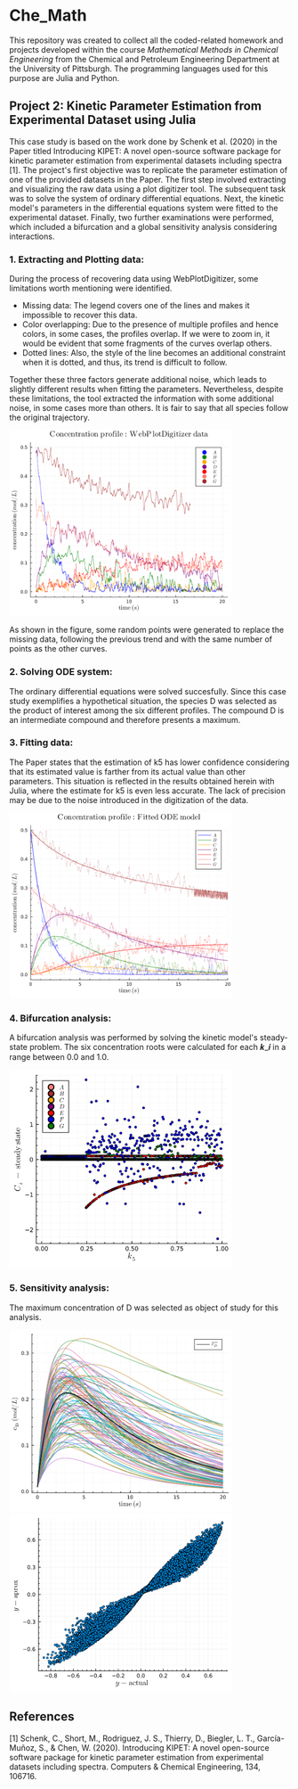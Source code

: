 # Che_Math
This repository was created to collect all the coded-related homework and projects developed within the course $Mathematical$ $Methods$ $in$ $Chemical$ $Engineering$ from the Chemical and Petroleum Engineering Department at the University of Pittsburgh. The programming languages used for this purpose are Julia and Python.

## Project 2: Kinetic Parameter Estimation from Experimental Dataset using Julia

This case study is based on the work done by Schenk et al. (2020) in the Paper titled Introducing KIPET: A novel open-source software package for kinetic parameter estimation from experimental datasets including spectra [1]. The project's first objective was to replicate the parameter estimation of one of the provided datasets in the Paper. The first step involved extracting and visualizing the raw data using a plot digitizer tool. The subsequent task was to solve the system of ordinary differential equations. Next, the kinetic model's parameters in the differential equations system were fitted to the experimental dataset. Finally, two further examinations were performed, which included a bifurcation and a global sensitivity analysis considering interactions. 

### 1. Extracting and Plotting data:

During the process of recovering data using WebPlotDigitizer, some limitations worth mentioning were identified.
- Missing data: The legend covers one of the lines and makes it impossible to recover this data.
- Color overlapping: Due to the presence of multiple profiles and hence colors, in some cases, the profiles overlap. If we were to zoom in, it would be evident that some fragments of the curves overlap others.
- Dotted lines: Also, the style of the line becomes an additional constraint when it is dotted, and thus, its trend is difficult to follow.

Together these three factors generate additional noise, which leads to slightly different results when fitting the parameters. Nevertheless, despite these limitations, the tool extracted the information with some additional noise, in some cases more than others. It is fair to say that all species follow the original trajectory.

<img src="Project%202/results/digitized_data.png" width="400">

As shown in the figure, some random points were generated to replace the missing data, following the previous trend and with the same number of points as the other curves.

### 2. Solving ODE system:
The ordinary differential equations were solved succesfully. Since this case study exemplifies a hypothetical situation, the species D was selected as the product of interest among the six different profiles. The compound D is an intermediate compound and therefore presents a maximum.

### 3. Fitting data:
The Paper states that the estimation of k5 has lower confidence considering that its estimated value is farther from its actual value than other parameters. This situation is reflected in the results obtained herein with Julia, where the estimate for k5 is even less accurate. The lack of precision may be due to the noise introduced in the digitization of the data.

<img src="Project%202/results/fitted_data.png" width="400">

### 4. Bifurcation analysis:

A bifurcation analysis was performed by solving the kinetic model's steady-state problem. The six concentration roots were calculated for each 𝒌_𝒊 in a range between 0.0 and 1.0.

<img src="Project%202/results/k5_bifurcation_analysis.png" width="400">

### 5. Sensitivity analysis:

The maximum concentration of D was selected as object of study for this analysis.

<img src="Project%202/results/global_parametric_sensitivity.png" width="400">
<img src="Project%202/results/GS_linear_regression.png" width="400">

## References
[1] Schenk, C., Short, M., Rodriguez, J. S., Thierry, D., Biegler, L. T., García-Muñoz, S., & Chen, W. (2020). Introducing KIPET: A novel open-source software package for kinetic parameter estimation from experimental datasets including spectra. Computers & Chemical Engineering, 134, 106716.
